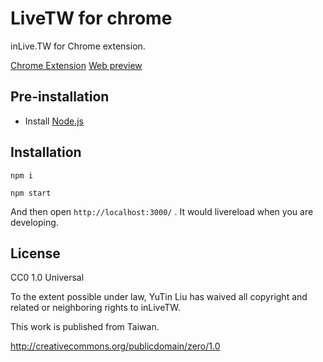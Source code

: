 LiveTW for chrome
=======
inLive.TW for Chrome extension.

[Chrome Extension](https://chrome.google.com/webstore/detail/livetw/fhcffinobmpdchcoapdeoinhdmlihiok)
[Web preview](http://inlivetw.github.io/chrome/)

## Pre-installation

- Install [Node.js](http://nodejs.org/)

## Installation

`npm i`

`npm start`

And then open `http://localhost:3000/` . It would livereload when you are developing.


## License

CC0 1.0 Universal

To the extent possible under law, YuTin Liu has waived all copyright and related or neighboring rights to inLiveTW.

This work is published from Taiwan.

http://creativecommons.org/publicdomain/zero/1.0